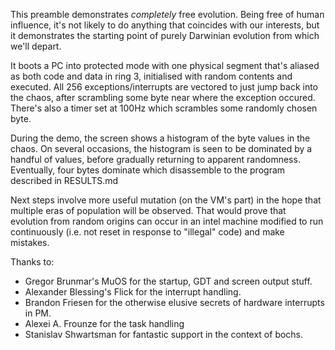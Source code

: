 This preamble demonstrates *completely* free evolution. Being free of human influence, it's not likely to do anything that coincides with our interests, but it demonstrates the starting point of purely Darwinian evolution from which we'll depart.

It boots a PC into protected mode with one physical segment that's aliased as both code and data in ring 3, initialised with random contents and executed. All 256 exceptions/interrupts are vectored to just jump back into the chaos, after scrambling some byte near where the exception occured. There's also a timer set at 100Hz which scrambles some randomly chosen byte. 

During the demo, the screen shows a histogram of the byte values in the chaos. On several occasions, the histogram is seen to be dominated by a handful of values, before gradually returning to apparent randomness. Eventually, four bytes dominate which disassemble to the program described in RESULTS.md

Next steps involve more useful mutation (on the VM's part) in the hope that multiple eras of population will be observed. That would prove that evolution from random origins can occur in an intel machine modified to run continuously (i.e. not reset in response to "illegal" code) and make mistakes.

Thanks to: 

* Gregor Brunmar's MuOS for the startup, GDT and screen output stuff.
* Alexander Blessing's Flick for the interrupt handling.
* Brandon Friesen for the otherwise elusive secrets of hardware interrupts in PM.
* Alexei A. Frounze for the task handling
* Stanislav Shwartsman for fantastic support in the context of bochs.

